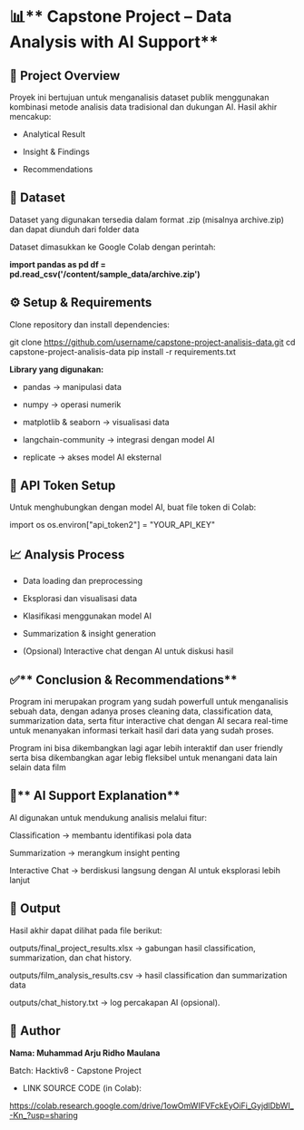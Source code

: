 # 📊** Capstone Project – Data Analysis with AI Support**
## 📌 Project Overview

Proyek ini bertujuan untuk menganalisis dataset publik menggunakan kombinasi metode analisis data tradisional dan dukungan AI.
Hasil akhir mencakup:

- Analytical Result

- Insight & Findings

- Recommendations

## 📂 Dataset

Dataset yang digunakan tersedia dalam format .zip (misalnya archive.zip) dan dapat diunduh dari folder data

Dataset dimasukkan ke Google Colab dengan perintah:

**import pandas as pd
df = pd.read_csv('/content/sample_data/archive.zip')**

## ⚙️ Setup & Requirements

Clone repository dan install dependencies:

git clone https://github.com/username/capstone-project-analisis-data.git
cd capstone-project-analisis-data
pip install -r requirements.txt


**Library yang digunakan:**

- pandas → manipulasi data

- numpy → operasi numerik

- matplotlib & seaborn → visualisasi data

- langchain-community → integrasi dengan model AI

- replicate → akses model AI eksternal

## **🔑 API Token Setup**

Untuk menghubungkan dengan model AI, buat file token di Colab:

import os
os.environ["api_token2"] = "YOUR_API_KEY"

## **📈 Analysis Process**

- Data loading dan preprocessing

- Eksplorasi dan visualisasi data

- Klasifikasi menggunakan model AI

- Summarization & insight generation

- (Opsional) Interactive chat dengan AI untuk diskusi hasil

## ✅** Conclusion & Recommendations**

Program ini merupakan program yang sudah powerfull untuk menganalisis sebuah data, dengan adanya proses cleaning data, classification data, summarization data, serta fitur interactive chat dengan AI secara real-time untuk menanyakan informasi terkait hasil dari data yang sudah proses.

Program ini bisa dikembangkan lagi agar lebih interaktif dan user friendly serta bisa dikembangkan agar lebig fleksibel untuk menangani data lain selain data film

## 🤖** AI Support Explanation**

AI digunakan untuk mendukung analisis melalui fitur:

Classification → membantu identifikasi pola data

Summarization → merangkum insight penting

Interactive Chat → berdiskusi langsung dengan AI untuk eksplorasi lebih lanjut

## **📑 Output**

Hasil akhir dapat dilihat pada file berikut:

outputs/final_project_results.xlsx → gabungan hasil classification, summarization, dan chat history.

outputs/film_analysis_results.csv → hasil classification dan summarization data

outputs/chat_history.txt → log percakapan AI (opsional).

## **👤 Author**

**Nama: Muhammad Arju Ridho Maulana**

Batch: Hacktiv8 - Capstone Project

- LINK SOURCE CODE (in Colab):

https://colab.research.google.com/drive/1owOmWIFVFckEyOiFi_GyjdlDbWI_-Kn_?usp=sharing

